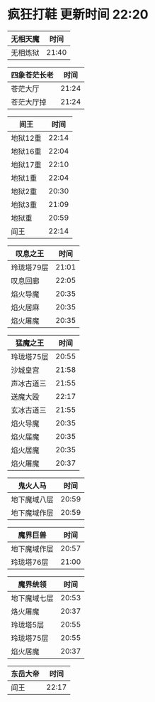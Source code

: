 # 疯狂打鞋 更新时间 22:20

| 无相天魔   | 时间    |
|--------|-------|
| 无相炼狱 | 21:40 |

| 四象苍茫长老   | 时间    |
|--------|-------|
| 苍茫大厅 | 21:24 |
| 苍茫大厅掉 | 21:24 |

| 间王   | 时间    |
|--------|-------|
| 地狱12重 | 22:14 |
| 地狱16重 | 22:04 |
| 地狱17重 | 22:10 |
| 地狱1重 | 22:04 |
| 地狱2重 | 20:30 |
| 地狱3重 | 21:09 |
| 地狱重 | 20:59 |
| 阎王 | 22:14 |

| 叹息之王   | 时间    |
|--------|-------|
| 玲珑塔79层 | 21:01 |
| 叹息回廊 | 22:05 |
| 焰火导魔 | 20:35 |
| 焰火居麻 | 20:35 |
| 焰火屠魔 | 20:35 |

| 猛魔之王   | 时间    |
|--------|-------|
| 玲珑塔75层 | 20:55 |
| 沙城皇宫 | 21:58 |
| 声冰古道三 | 21:55 |
| 送魔大殴 | 22:17 |
| 玄冰古道三 | 21:55 |
| 焰火导魔 | 20:35 |
| 焰火届魔 | 20:35 |
| 焰火居魔 | 20:35 |
| 焰火屠魔 | 20:37 |

| 鬼火人马   | 时间    |
|--------|-------|
| 地下魔域八层 | 20:59 |
| 地下魔域作层 | 20:59 |

| 魔界巨兽   | 时间    |
|--------|-------|
| 地下魔域作层 | 20:57 |
| 玲珑塔76层 | 21:00 |

| 魔界统领   | 时间    |
|--------|-------|
| 地下魔域七层 | 20:53 |
| 烙火屠魔 | 20:37 |
| 玲珑塔5层 | 20:55 |
| 玲珑塔75层 | 20:55 |
| 焰火居魔 | 20:37 |

| 东岳大帝   | 时间    |
|--------|-------|
| 阎王 | 22:17 |